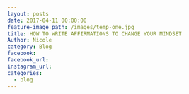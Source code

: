 ```yaml
---
layout: posts
date: 2017-04-11 00:00:00
feature-image_path: /images/temp-one.jpg
title: HOW TO WRITE AFFIRMATIONS TO CHANGE YOUR MINDSET
Author: Nicole
category: Blog
facebook:
facebook_url:
instagram_url:
categories:
  - blog
---
```

